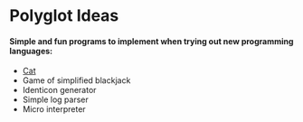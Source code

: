 # Polyglot Ideas

#### Simple and fun programs to implement when trying out new programming languages:

-   [Cat](./specs/cat.md)
-   Game of simplified blackjack
-   Identicon generator
-   Simple log parser
-   Micro interpreter
